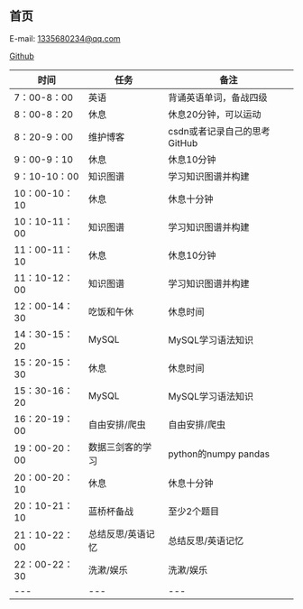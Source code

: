## 首页

E-mail: 1335680234@qq.com

[Github](<https://github.com/wfy-belief>)

| 时间          | 任务              | 备注                         |
| ------------- | ----------------- | ---------------------------- |
| 7：00-8：00   | 英语              | 背诵英语单词，备战四级       |
| 8：00-8：20   | 休息              | 休息20分钟，可以运动         |
| 8：20-9：00   | 维护博客          | csdn或者记录自己的思考GitHub |
| 9：00-9：10   | 休息              | 休息10分钟                   |
| 9：10-10：00  | 知识图谱          | 学习知识图谱并构建           |
| 10：00-10：10 | 休息              | 休息十分钟                   |
| 10：10-11：00 | 知识图谱          | 学习知识图谱并构建           |
| 11：00-11：10 | 休息              | 休息10分钟                   |
| 11：10-12：00 | 知识图谱          | 学习知识图谱并构建           |
| 12：00-14：30 | 吃饭和午休        | 休息时间                     |
| 14：30-15：20 | MySQL             | MySQL学习语法知识            |
| 15：20-15：30 | 休息              | 休息时间                     |
| 15：30-16：20 | MySQL             | MySQL学习语法知识            |
| 16：20-19：00 | 自由安排/爬虫     | 自由安排/爬虫                |
| 19：00-20：00 | 数据三剑客的学习  | python的numpy pandas         |
| 20：00-20：10 | 休息              | 休息十分钟                   |
| 20：10-21：10 | 蓝桥杯备战        | 至少2个题目                  |
| 21：10-22：00 | 总结反思/英语记忆 | 总结反思/英语记忆            |
| 22：00-22：30 | 洗漱/娱乐         | 洗漱/娱乐                    |
| ---           | ---               | ---                          |

